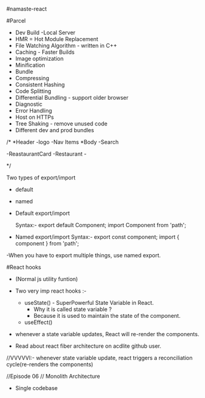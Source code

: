 #namaste-react

#Parcel

- Dev Build
-Local Server
- HMR = Hot Module Replacement
- File Watching Algorithm - written in C++
- Caching - Faster Builds
- Image optimization
- Minification
- Bundle
- Compressing
- Consistent Hashing
- Code Splitting
- Differential Bundling - support older browser
- Diagnostic
- Error Handling
- Host on HTTPs
- Tree Shaking - remove unused code
- Different dev and prod bundles

/*
*Header
  -logo
  -Nav Items
*Body
  -Search

  -ReastaurantCard
    -Restaurant
      -

*/

Two types of export/import

- default
- named

- Default export/import

  Syntax:-
    export default Component;
    import Component from 'path';

- Named export/import
Syntax:-
export const component;
import { component } from 'path';

-When you have to export multiple things, use named export.


#React hooks
- (Normal js utility funtion)
- Two very imp react hooks :-
    - useState() - SuperPowerful State Variable in React.
        - Why it is called state variable ?
        - Because it is used to maintain the state of the component.
    - useEffect()

- whenever a state variable updates, React will re-render the components.

- Read about react fiber architecture on acdlite github user.

//VVVVVI:-  whenever state variable update, react triggers a reconciliation cycle(re-renders the components)

//Episode 06
// Monolith Architecture
- Single codebase

